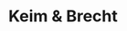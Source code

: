 ---
title: "Keim & Brecht"
url: /biberach-an-der-riss/keim-und-brecht-banatstrasse/
shop: Bäckerei
---